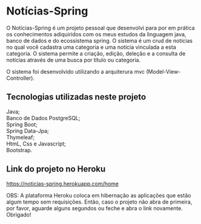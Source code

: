 # Notícias-Spring

O Notícias-Spring é um projeto pessoal que desenvolvi para por em prática os conhecimentos adiquiridos com os meus estudos da linguagem java, banco de dados
e do ecossistema spring. O sistema é um crud de notícias no qual você cadastra uma categoria e uma notícia vinculada a esta categoria. O sistema permite a criação, 
edição, deleção e a consulta de notícias através de uma busca por título ou categoria.

O sistema foi desenvolvido utilizando a arquiterura mvc (Model-View-Controller).

## Tecnologias utilizadas neste projeto
Java;</br>
Banco de Dados PostgreSQL;</br>
Spring Boot;</br>
Spring Data-Jpa;</br>
Thymeleaf;</br>
HtmL, Css e Javascript;</br>
Bootstrap.</br>

## Link do projeto no Heroku
https://noticias-spring.herokuapp.com/home

OBS: A plataforma Heroku coloca em hibernação as aplicações que estão algum tempo sem requisições. Então, caso  o projeto não abra de primeira,
por favor, aguarde alguns segundos ou feche e abra o link novamente. Obrigado!
